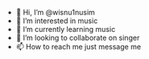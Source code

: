 - 👋 Hi, I’m @wisnu1nusim
- 👀 I’m interested in music
- 🌱 I’m currently learning music
- 💞️ I’m looking to collaborate on singer
- 📫 How to reach me just message me

<!---
wisnu1nusim/wisnu1nusim is a ✨ special ✨ repository because its `README.md` (this file) appears on your GitHub profile.
You can click the Preview link to take a look at your changes.
--->

